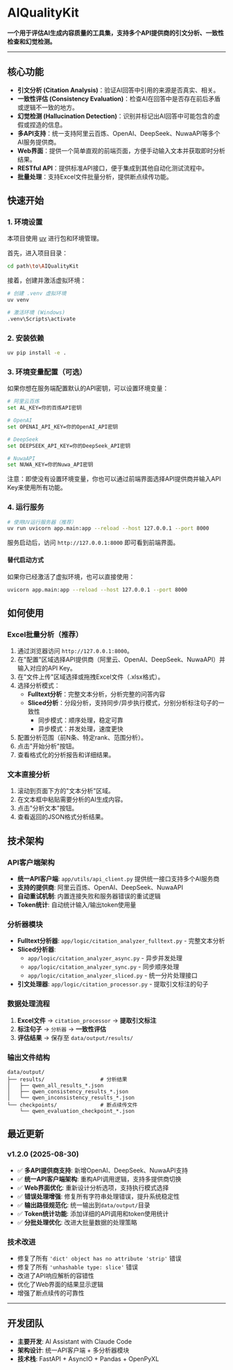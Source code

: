 # AIQualityKit

**一个用于评估AI生成内容质量的工具集，支持多个API提供商的引文分析、一致性检查和幻觉检测。**

---

## 核心功能

*   **引文分析 (Citation Analysis)**：验证AI回答中引用的来源是否真实、相关。
*   **一致性评估 (Consistency Evaluation)**：检查AI在回答中是否存在前后矛盾或逻辑不一致的地方。
*   **幻觉检测 (Hallucination Detection)**：识别并标记出AI回答中可能包含的虚假或捏造的信息。
*   **多API支持**：统一支持阿里云百炼、OpenAI、DeepSeek、NuwaAPI等多个AI服务提供商。
*   **Web界面**：提供一个简单直观的前端页面，方便手动输入文本并获取即时分析结果。
*   **RESTful API**：提供标准API接口，便于集成到其他自动化测试流程中。
*   **批量处理**：支持Excel文件批量分析，提供断点续传功能。

## 快速开始

### 1. 环境设置

本项目使用 [uv](https://github.com/astral-sh/uv) 进行包和环境管理。

首先，进入项目目录：
```bash
cd path\to\AIQualityKit
```

接着，创建并激活虚拟环境：
```bash
# 创建 .venv 虚拟环境
uv venv

# 激活环境 (Windows)
.venv\Scripts\activate
```

### 2. 安装依赖

```bash
uv pip install -e .
```

### 3. 环境变量配置（可选）

如果你想在服务端配置默认的API密钥，可以设置环境变量：

```bash
# 阿里云百炼
set AL_KEY=你的百炼API密钥

# OpenAI
set OPENAI_API_KEY=你的OpenAI_API密钥

# DeepSeek
set DEEPSEEK_API_KEY=你的DeepSeek_API密钥

# NuwaAPI
set NUWA_KEY=你的Nuwa_API密钥
```

注意：即使没有设置环境变量，你也可以通过前端界面选择API提供商并输入API Key来使用所有功能。

### 4. 运行服务

```bash
# 使用UV运行服务器（推荐）
uv run uvicorn app.main:app --reload --host 127.0.0.1 --port 8000
```

服务启动后，访问 `http://127.0.0.1:8000` 即可看到前端界面。

#### 替代启动方式

如果你已经激活了虚拟环境，也可以直接使用：
```bash
uvicorn app.main:app --reload --host 127.0.0.1 --port 8000
```

## 如何使用

### Excel批量分析（推荐）

1. 通过浏览器访问 `http://127.0.0.1:8000`。
2. 在"配置"区域选择API提供商（阿里云、OpenAI、DeepSeek、NuwaAPI）并输入对应的API Key。
3. 在"文件上传"区域选择或拖拽Excel文件（.xlsx格式）。
4. 选择分析模式：
   - **Fulltext分析**：完整文本分析，分析完整的问答内容
   - **Sliced分析**：分段分析，支持同步/异步执行模式，分别分析标注句子的一致性
     - 同步模式：顺序处理，稳定可靠
     - 异步模式：并发处理，速度更快
5. 配置分析范围（前N条、特定rank、范围分析）。
6. 点击"开始分析"按钮。
7. 查看格式化的分析报告和详细结果。

### 文本直接分析

1. 滚动到页面下方的"文本分析"区域。
2. 在文本框中粘贴需要分析的AI生成内容。
3. 点击"分析文本"按钮。
4. 查看返回的JSON格式分析结果。

## 技术架构

### API客户端架构
- **统一API客户端**: `app/utils/api_client.py` 提供统一接口支持多个AI服务商
- **支持的提供商**: 阿里云百炼、OpenAI、DeepSeek、NuwaAPI
- **自动重试机制**: 内置连接失败和服务器错误的重试逻辑
- **Token统计**: 自动统计输入/输出token使用量

### 分析器模块
- **Fulltext分析器**: `app/logic/citation_analyzer_fulltext.py` - 完整文本分析
- **Sliced分析器**: 
  - `app/logic/citation_analyzer_async.py` - 异步并发处理
  - `app/logic/citation_analyzer_sync.py` - 同步顺序处理  
  - `app/logic/citation_analyzer_sliced.py` - 统一分片处理接口
- **引文处理器**: `app/logic/citation_processor.py` - 提取引文标注的句子

### 数据处理流程
1. **Excel文件** → `citation_processor` → **提取引文标注**
2. **标注句子** → `分析器` → **一致性评估**
3. **评估结果** → 保存至 `data/output/results/`

### 输出文件结构
```
data/output/
├── results/                  # 分析结果
│   ├── qwen_all_results_*.json
│   ├── qwen_consistency_results_*.json
│   └── qwen_inconsistency_results_*.json
└── checkpoints/              # 断点续传文件
    └── qwen_evaluation_checkpoint_*.json
```

## 最近更新

### v1.2.0 (2025-08-30)
- ✅ **多API提供商支持**: 新增OpenAI、DeepSeek、NuwaAPI支持
- ✅ **统一API客户端架构**: 重构API调用逻辑，支持多提供商切换
- ✅ **Web界面优化**: 重新设计分析选项，支持执行模式选择
- ✅ **错误处理增强**: 修复所有字符串处理错误，提升系统稳定性
- ✅ **输出路径规范化**: 统一输出到`data/output/`目录
- ✅ **Token统计功能**: 添加详细的API调用和token使用统计
- ✅ **分批处理优化**: 改进大批量数据的处理策略

### 技术改进
- 修复了所有 `'dict' object has no attribute 'strip'` 错误
- 修复了所有 `'unhashable type: slice'` 错误  
- 改进了API响应解析的容错性
- 优化了Web界面的结果显示逻辑
- 增强了断点续传的可靠性

---

## 开发团队

- **主要开发**: AI Assistant with Claude Code
- **架构设计**: 统一API客户端 + 多分析器模块
- **技术栈**: FastAPI + AsyncIO + Pandas + OpenPyXL

